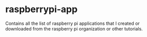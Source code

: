 # raspberrypi-app
Contains all the list of raspberry pi applications that I created or
downloaded from the raspberry pi organization or other tutorials.
